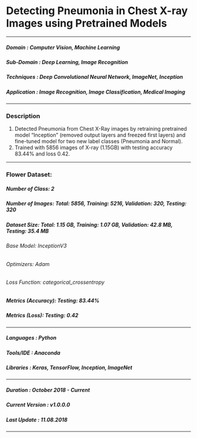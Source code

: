 # Detecting Pneumonia in Chest X-ray Images using Pretrained Models                                            
*************************************************************************************************************************************
##### Domain             : Computer Vision, Machine Learning
##### Sub-Domain         : Deep Learning, Image Recognition
##### Techniques         : Deep Convolutional Neural Network, ImageNet, Inception
##### Application        : Image Recognition, Image Classification, Medical Imaging
*************************************************************************************************************************************
### Description
1. Detected Pneumonia from Chest X-Ray images by retraining pretrained model “Inception” (removed output layers and freezed first layers) and fine-tuned model for two new label classes (Pneumonia and Normal).
2. Trained with 5856 images of X-ray (1.15GB) with testing accuracy 83.44% and loss 0.42.
*************************************************************************************************************************************
### Flower Dataset:
##### Number of Class: 2
##### Number of Images: Total: 5856, Training: 5216, Validation: 320, Testing: 320
##### Dataset Size: Total: 1.15 GB, Training: 1.07 GB, Validation: 42.8 MB, Testing: 35.4 MB
###### Base Model: InceptionV3
###### Optimizers: Adam
###### Loss Function: categorical_crossentropy
<!---
###### Number of Epochs: 8
###### Training Time (Approx.): 2 Hours
-->
##### Metrics (Accuracy): Testing: 83.44%
##### Metrics (Loss): Testing: 0.42
*************************************************************************************************************************************
##### Languages   : Python
##### Tools/IDE   : Anaconda
##### Libraries   : Keras, TensorFlow, Inception, ImageNet
*************************************************************************************************************************************
##### Duration   : October 2018 - Current
##### Current Version  : v1.0.0.0
##### Last Update      : 11.08.2018
*************************************************************************************************************************************


